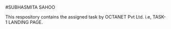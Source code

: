 #SUBHASMITA SAHOO

This respository contains the assigned task by OCTANET Pvt Ltd. i.e, TASK-1 LANDING PAGE.
